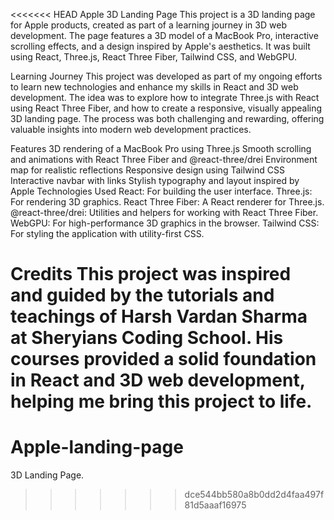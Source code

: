<<<<<<< HEAD
Apple 3D Landing Page
This project is a 3D landing page for Apple products, created as part of a learning journey in 3D web development. The page features a 3D model of a MacBook Pro, interactive scrolling effects, and a design inspired by Apple's aesthetics. It was built using React, Three.js, React Three Fiber, Tailwind CSS, and WebGPU.


Learning Journey
This project was developed as part of my ongoing efforts to learn new technologies and enhance my skills in React and 3D web development. The idea was to explore how to integrate Three.js with React using React Three Fiber, and how to create a responsive, visually appealing 3D landing page. The process was both challenging and rewarding, offering valuable insights into modern web development practices.


Features
3D rendering of a MacBook Pro using Three.js
Smooth scrolling and animations with React Three Fiber and @react-three/drei
Environment map for realistic reflections
Responsive design using Tailwind CSS
Interactive navbar with links
Stylish typography and layout inspired by Apple
Technologies Used
React: For building the user interface.
Three.js: For rendering 3D graphics.
React Three Fiber: A React renderer for Three.js.
@react-three/drei: Utilities and helpers for working with React Three Fiber.
WebGPU: For high-performance 3D graphics in the browser.
Tailwind CSS: For styling the application with utility-first CSS.

Credits
This project was inspired and guided by the tutorials and teachings of Harsh Vardan Sharma at Sheryians Coding School. His courses provided a solid foundation in React and 3D web development, helping me bring this project to life.
=======
# Apple-landing-page
3D Landing Page.
>>>>>>> dce544bb580a8b0dd2d4faa497f81d5aaaf16975

